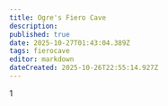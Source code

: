 ```yaml
---
title: Ogre's Fiero Cave
description: 
published: true
date: 2025-10-27T01:43:04.389Z
tags: fierocave
editor: markdown
dateCreated: 2025-10-26T22:55:14.927Z
---
```


1